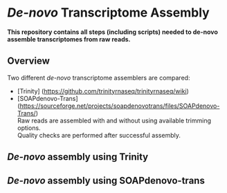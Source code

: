 # *De-novo* Transcriptome Assembly

 **This repository contains all steps (including scripts) needed to de-novo assemble transcriptomes from raw reads.**
 
 ## Overview
 
 Two different _de-novo_ transcriptome assemblers are compared:
 * [Trinity] (https://github.com/trinityrnaseq/trinityrnaseq/wiki) 
 * [SOAPdenovo-Trans] (https://sourceforge.net/projects/soapdenovotrans/files/SOAPdenovo-Trans/)  
  Raw reads are assembled with and without using available trimming options.  
  Quality checks are performed after successful assembly.  
  
 ## *De-novo* assembly using Trinity
 
 ## *De-novo* assembly using SOAPdenovo-trans
 
